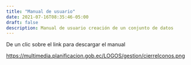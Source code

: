```yaml
---
title: "Manual de usuario"
date: 2021-07-16T08:35:46-05:00
draft: false
description: Manual de usuario creación de un conjunto de datos
---
```


De un clic sobre el link para descargar el manual

https://multimedia.planificacion.gob.ec/LOGOS/gestion/cierreIconos.png
